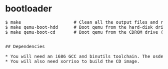 # bootloader


<pre>
$ make                    # Clean all the output files and re-build them.
$ make qemu-boot-hdd      # Boot qemu from the hard-disk drive (bootlader.bin).
$ make qemu-boot-cd       # Boot qemu from the CDROM drive (mk2018.iso).
<pre>

## Dependencies

* You will need an i686 GCC and binutils toolchain. The osdev-toolchains repo builds this.
* You will also need xorriso to build the CD image.
